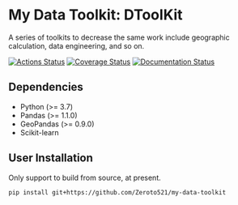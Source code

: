 # My Data Toolkit: DToolKit

A series of toolkits to decrease the same work
include geographic calculation, data engineering, and so on.

[![Actions Status](https://github.com/Zeroto521/my-data-toolkit/workflows/Tests/badge.svg)](https://github.com/Zeroto521/my-data-toolkit/actions?query=workflow%3ATests) [![Coverage Status](https://codecov.io/gh/Zeroto521/my-data-toolkit/branch/master/graph/badge.svg)](https://codecov.io/gh/Zeroto521/my-data-toolkit) [![Documentation Status](https://readthedocs.org/projects/my-data-toolkit/badge/?version=latest)](https://my-data-toolkit.readthedocs.io/en/latest/?badge=latest)

## Dependencies

- Python (>= 3.7)
- Pandas (>= 1.1.0)
- GeoPandas (>= 0.9.0)
- Scikit-learn

## User Installation

Only support to build from source, at present.

```bash
pip install git+https://github.com/Zeroto521/my-data-toolkit
```
